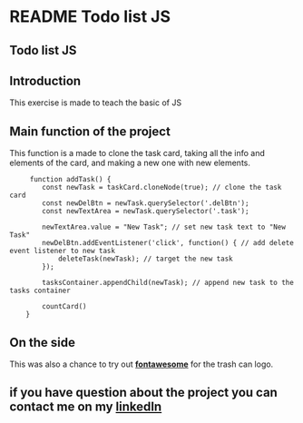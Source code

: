 # **README Todo list JS**

## **Todo list JS**

## **Introduction**

This exercise is made to teach the basic of JS

## **Main function of the project**

This function is a made to clone the task card, taking all the info and elements of the card,
and making a new one with new elements.
```JS
     function addTask() {
        const newTask = taskCard.cloneNode(true); // clone the task card 
        const newDelBtn = newTask.querySelector('.delBtn');
        const newTextArea = newTask.querySelector('.task');
    
        newTextArea.value = "New Task"; // set new task text to "New Task"
        newDelBtn.addEventListener('click', function() { // add delete event listener to new task
            deleteTask(newTask); // target the new task
        });
    
        tasksContainer.appendChild(newTask); // append new task to the tasks container
    
        countCard()
    }
```
## **On the side**
This was also a chance to try out **[fontawesome](https://fontawesome.com)** for the trash can logo.

## **if you have question about the project you can contact me on my [linkedIn](https://www.linkedin.com/in/nassim-hammoudi-8a5235334/)**